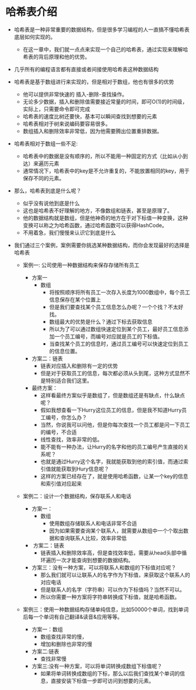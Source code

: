 # 哈希表介绍

* 哈希表是一种非常重要的数据结构，但是很多学习编程的人一直搞不懂哈希表底层如何实现的。
  * 在这一章中，我们就一点点来实现一个自己的哈希表，通过实现来理解哈希表的背后原理和他的优势。

    

* 几乎所有的编程语言都有直接或者间接使用哈希表这种数据结构
* 哈希表是基于数组进行来实现的，但是相对于数组，他也有很多的优势
  * 他可以提供非常快速的 插入-删除-查找操作。
  * 无论多少数据，插入和删除值需要接近常量的时间，即可O(1)的时间级，实际上，只需要命令即可完成
  * 哈希表的速度比树还要快，基本可以瞬间查找到想要的元素
  * 哈希表相对于树来说编码要容易很多。
  * 数组插入和删除效率非常低，因为他需要腾出位置重排数据。

* 哈希表相对于数组一些不足:
  * 哈希表中的数据是没有顺序的，所以不能用一种固定的方式（比如从小到达）来遍历元素
  * 通常情况下，哈希表中的key是不允许重复的，不能放置相同的key，用于保存不同的元素。

* 那么，哈希表到底是什么呢？
  * 似乎没有说他到底是什么
  * 这也是哈希表不好理解的地方，不像数组和链表，甚至是原理了。
  * 他的数据结构就是数组，但是他神奇的地方在于对下标值一种变换，这种变换可以称之为哈希函数，通过哈希函数可以获得HashCode。
  * 不用着急，我们慢慢来认识它到底是什么

* 我们通过三个案例，案例需要你挑选某种数据结构，而你会发现最好的选择是哈希表

  * 案例一: 公司使用一种数据结构来保存存储所有员工

    * 方案一
      * 数组
        * 将按照顺序将所有员工一次存入长度为1000数组中，每个员工信息保存在某个位置上
        * 但是我们要查找某个员工信息怎么办呢？一个个找？不太好找。
        * 数组最大的优势是什么？通过下标去获取信息
        * 所以为了可以通过数组快速定位到某个员工，最好员工信息添加一个员工编号，而编号对应就是员工的下标值。
        * 当查找某个员工的信息时，通过员工编号可以快速定位到员工的信息位置。
    * 方案二：链表
      * 链表对应插入和删除有一定的优势
      * 但是对于获取员工的信息，每次都必须从头到尾，这种方式显然不是特别适合我们这里。
    * 最终方案：
      * 这样看最终方案似乎是数组了，但是数组还是有缺点，什么缺点呢？
      * 假如我想查看一下Hurry这位员工的信息，但是我不知道Hurry员工编号，你怎么办？
      * 当然，你说我可以问他，但是你每次查找一个员工都是问一下员工的编号，不合适
      * 线性查找，效率非常的低。
      * 能不能有一种办法，让Hurry的名字和他的员工编号产生直接的关系呢？
      * 也就是通过Hurry这个名字，我就能获取到他的索引值，而通过索引值就能获取到Hury信息呢？
      * 这样的方案已经存在了，就是使用哈希函数，让某一个key的信息和索引值对应起来

  * 案例二：设计一个数据结构，保存联系人和电话

    * 方案一：
      * 数组
        * 使用数组存储联系人和电话非常不合适
        * 因为如果需要查询某个联系人，就需要从数组中一个个取出数据和查询联系人比较，效率非常低
    * ​	方案二：链表
      * 链表插入和删除效率高，但是查找效率低，需要从head头部中循环遍历一次才能查询到想要的数据结构。
    * 方案三：没有一种方案，可以将联系人和数组的下标值对应呢？
      * 那么我们就可以让联系人的名字作为下标值，来获取这个联系人的对应电话
      * 但是联系人的名字（字符串）可以作为下标值吗？当然不可以。
      * 所以你需要一种方案将字符串转换成下标值，就是哈希函数。

    

  * 案例三：使用一种数据结构存储单纯信息，比如50000个单词，找到单词后每一个单词有自己翻译&读音&应用等等。

    * 方案一：数组
      * 数组查找非常的慢，
      * 增加和删除也非常的慢
    * 方案二:链表
      * 查找非常慢
    * 方案三:没有一种方案，可以将单词转换成数组下标值呢？
      * 如果将单词转换成数组的下标，那么以后我们查找某个单词的信息，直接安装下标值一步即可访问到想要的元素。